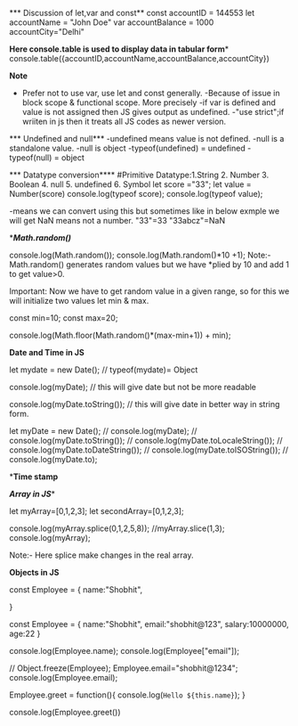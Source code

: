 *** Discussion of let,var and const**
const accountID = 144553
let accountName = "John Doe"
var accountBalance = 1000
accountCity="Delhi"

****Here console.table is used to display data in tabular form*****
console.table({accountID,accountName,accountBalance,accountCity})

**Note** 
- Prefer not to use var, use let and const generally.
-Because of issue in block scope & functional scope. More precisely 
-if var is defined and value is not assigned then JS gives output as undefined.
-"use strict";if wriiten in js then it treats all JS codes as newer version.

*** Undefined and null***
-undefined means value is not defined.
-null is a standalone value.
-null is object
-typeof(undefined) = undefined
-typeof(null) = object

*** Datatype conversion****
#Primitive Datatype:1.String
                    2. Number
                    3. Boolean
                    4. null
                    5. undefined
                    6. Symbol
let score ="33";
let value = Number(score)
console.log(typeof score);
console.log(typeof value);

-means we can convert using this but sometimes like in below exmple we will get NaN means not a number.
"33"=33
"33abcz"=NaN

****Math.random()***

console.log(Math.random());
console.log(Math.random()*10 +1);
Note:- Math.random() generates random values but we have *plied by 10 and add 1 to get value>0.

Important: Now we have to get random value in a given range, so for this we will initialize two values let min & max.

const min=10;
const max=20;

console.log(Math.floor(Math.random()*(max-min+1)) + min);


**Date and Time in JS**

let mydate = new Date();  // typeof(mydate)= Object

console.log(myDate); // this will give date but not be more readable

console.log(myDate.toString()); // this will give date in better way in string form.

let myDate = new Date();
// console.log(myDate);
// console.log(myDate.toString());
// console.log(myDate.toLocaleString());
// console.log(myDate.toDateString());
// console.log(myDate.toISOString());
// console.log(myDate.to);

*****Time stamp****

***Array in JS****

let myArray=[0,1,2,3];
let secondArray=[0,1,2,3];

console.log(myArray.splice(0,1,2,5,8)); //myArray.slice(1,3);
console.log(myArray);

Note:- Here splice make changes in the real array.

 **Objects in JS**

 const Employee = {
    name:"Shobhit",

 }

 const Employee =  {
    name:"Shobhit",
    email:"shobhit@123",
    salary:10000000,
    age:22
}

console.log(Employee.name);
console.log(Employee["email"]);

// Object.freeze(Employee);
Employee.email="shobhit@1234";
console.log(Employee.email);

 Employee.greet = function(){
    console.log(`Hello ${this.name}`);
}

console.log(Employee.greet())

